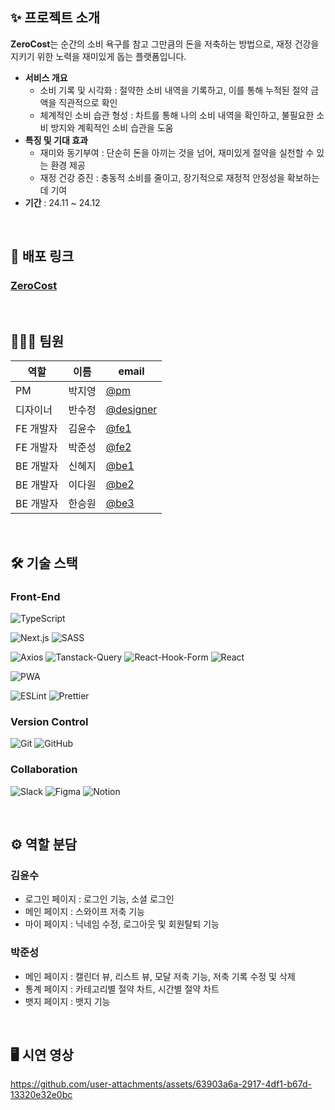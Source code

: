 ## ✨ 프로젝트 소개
**ZeroCost**는 순간의 소비 욕구를 참고 그만큼의 돈을 저축하는 방법으로, 재정 건강을 지키기 위한 노력을 재미있게 돕는 플랫폼입니다.

- **서비스 개요**
  - 소비 기록 및 시각화 : 절약한 소비 내역을 기록하고, 이를 통해 누적된 절약 금액을 직관적으로 확인
  - 체계적인 소비 습관 형성 : 차트를 통해 나의 소비 내역을 확인하고, 불필요한 소비 방지와 계획적인 소비 습관을 도움
- **특징 및 기대 효과**
  - 재미와 동기부여 : 단순히 돈을 아끼는 것을 넘어, 재미있게 절약을 실천할 수 있는 환경 제공
  - 재정 건강 증진 : 충동적 소비를 줄이고, 장기적으로 재정적 안정성을 확보하는 데 기여
- **기간** : 24.11 ~ 24.12

<br/>

## 🔗 배포 링크
### [ZeroCost](https://zerocost-eta.vercel.app/)

<br/>

## 🧑‍🤝‍🧑 팀원
| **역할**        | **이름**      |**email**|
|-----------------|---------------|---------------|
| PM         | 박지영 |[@pm](asdjy0212@gmail.com)|
| 디자이너   | 반수정 |[@designer](bbansujung@gmail.com)|
| FE 개발자   | 김윤수      |[@fe1](rladbstn1212@gmail.com)|
| FE 개발자   | 박준성      |[@fe2](juncastle97@gmail.com)|
| BE 개발자   | 신혜지      |[@be1](shehelen@naver.com)|
| BE 개발자   | 이다원      |[@be2](ekdnjs210@gmail.com)|
| BE 개발자   | 한승원      |[@be3](seungwonpioneer@gmailcom)|

<br/>

## 🛠️ 기술 스택
### Front-End
![TypeScript](https://img.shields.io/badge/TypeScript-3178C6.svg?&style=for-the-badge&logo=TypeScript&logoColor=white)

![Next.js](https://img.shields.io/badge/Next.js-black?style=for-the-badge&logo=next.js&logoColor=white)
![SASS](https://img.shields.io/badge/SASS-hotpink.svg?style=for-the-badge&logo=SASS&logoColor=white)

![Axios](https://img.shields.io/badge/Axios-5429e4.svg?&logo=Axios&logoColor=white&style=for-the-badge)
![Tanstack-Query](https://img.shields.io/badge/tanstack_query-FF4154.svg?style=for-the-badge&logo=reactquery&logoColor=white)
![React-Hook-Form](https://img.shields.io/badge/react_hook_form-EC5990.svg?style=for-the-badge&logo=reacthookform&logoColor=white)
![React](https://img.shields.io/badge/zustand-%2320232a.svg?style=for-the-badge&logo=react&logoColor=%2361DAFB)

![PWA](https://img.shields.io/badge/PWA-5A0FC8.svg?style=for-the-badge&logo=pwa&logoColor=white)

![ESLint](https://img.shields.io/badge/ESLint-4B32C3?style=for-the-badge&logo=eslint&logoColor=white)
![Prettier](https://img.shields.io/badge/prettier-F7B93E?style=for-the-badge&logo=prettier&logoColor=white)

### Version Control
![Git](https://img.shields.io/badge/Git-f05032.svg?&style=for-the-badge&logo=Git&logoColor=white)
![GitHub](https://img.shields.io/badge/GitHub-181717.svg?&style=for-the-badge&logo=GitHub&logoColor=white)

### Collaboration
![Slack](https://img.shields.io/badge/Slack-4A154B?style=for-the-badge&logo=slack&logoColor=white)
![Figma](https://img.shields.io/badge/Figma-f24e1e.svg?&style=for-the-badge&logo=Figma&logoColor=white)
![Notion](https://img.shields.io/badge/Notion-%23000000.svg?style=for-the-badge&logo=notion&logoColor=white)

</br>

## ⚙️ 역할 분담
### 김윤수
- 로그인 페이지 : 로그인 기능, 소셜 로그인
- 메인 페이지 : 스와이프 저축 기능
- 마이 페이지 : 닉네임 수정, 로그아웃 및 회원탈퇴 기능

### 박준성
- 메인 페이지 : 캘린더 뷰, 리스트 뷰, 모달 저축 기능, 저축 기록 수정 및 삭제
- 통계 페이지 : 카테고리별 절약 차트, 시간별 절약 차트
- 뱃지 페이지 : 뱃지 기능

</br>

## 🖥️ 시연 영상
https://github.com/user-attachments/assets/63903a6a-2917-4df1-b67d-13320e32e0bc
